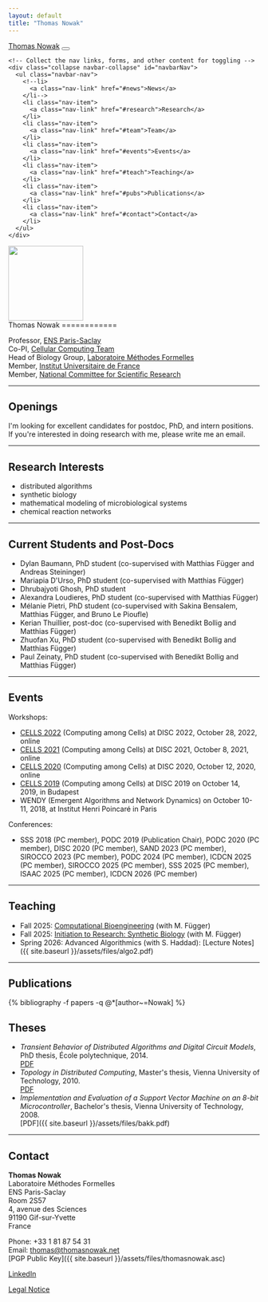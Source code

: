 ```yaml
---
layout: default
title: "Thomas Nowak"
---
```


<!-- Navigation -->
<nav class="navbar navbar-expand-lg navbar-dark bg-dark fixed-top" role="navigation">
  <div class="container">
    <!-- Brand and toggle get grouped for better mobile display -->
    <a class="navbar-brand" href="#">Thomas Nowak</a>
    <button class="navbar-toggler" type="button" data-bs-toggle="collapse" data-bs-target="#navbarNav" aria-controls="navbarNav" aria-expanded="false" aria-label="Toggle navigation">
      <span class="navbar-toggler-icon"></span>
    </button>

    <!-- Collect the nav links, forms, and other content for toggling -->
    <div class="collapse navbar-collapse" id="navbarNav">
      <ul class="navbar-nav">
        <!--li>
          <a class="nav-link" href="#news">News</a>
        </li-->
        <li class="nav-item">
          <a class="nav-link" href="#research">Research</a>
        </li>
        <li class="nav-item">
          <a class="nav-link" href="#team">Team</a>
        </li>
        <li class="nav-item">
          <a class="nav-link" href="#events">Events</a>
        </li>
        <li class="nav-item">
          <a class="nav-link" href="#teach">Teaching</a>
        </li>
        <li class="nav-item">
          <a class="nav-link" href="#pubs">Publications</a>
        </li>
        <li class="nav-item">
          <a class="nav-link" href="#contact">Contact</a>
        </li>
      </ul>
    </div>
  </div>
</nav>

<div class="container" markdown="1">
<div class="row" markdown="1">
<div class="col-md-2" markdown="1">
<img src="{{ site.baseurl }}/assets/images/portrait.jpg" alt="" width="150" />
</div>

<div class="col-md-8" markdown="1">
Thomas Nowak
============

Professor, [ENS Paris-Saclay](https://ens-paris-saclay.fr/)  
Co-PI, [Cellular Computing Team](https://cellularcomputing.team/)  
Head of Biology Group, [Laboratoire Méthodes Formelles](https://lmf.cnrs.fr/)  
Member, [Institut Universitaire de France](https://www.iufrance.fr/)  
Member, [National Committee for Scientific Research](https://www.cnrs.fr/comitenational/)  
</div>
</div>

<div class="row" markdown="1">
<div class="col-lg-12" markdown="1">

------------------------------------------------------------------------

<a id="openings" />

Openings
------------------

I'm looking for excellent candidates for postdoc, PhD, and intern positions.
If you're interested in doing research with me, please write me an email.

------------------------------------------------------------------------

<a id="research" />

Research Interests
------------------

- distributed algorithms
- synthetic biology
- mathematical modeling of microbiological systems
- chemical reaction networks

------------------------------------------------------------------------

<a id="team" />

Current Students and Post-Docs
----------------------

- Dylan Baumann, PhD student (co-supervised with Matthias Függer and Andreas Steininger)
- Mariapia D'Urso, PhD student (co-supervised with Matthias Függer)
- Dhrubajyoti Ghosh, PhD student
- Alexandra Loudieres, PhD student (co-supervised with Matthias Függer)
- Mélanie Pietri, PhD student (co-supervised with Sakina Bensalem, Matthias Függer, and Bruno Le Pioufle)
- Kerian Thuillier, post-doc (co-supervised with Benedikt Bollig and Matthias Függer)
- Zhuofan Xu, PhD student (co-supervised with Benedikt Bollig and Matthias Függer)
- Paul Zeinaty, PhD student (co-supervised with Benedikt Bollig and Matthias Függer)

------------------------------------------------------------------------

<a id="events" />

Events
------

Workshops:

- [CELLS 2022](https://parsys.lri.fr/CELLS/) (Computing among Cells) at DISC 2022, October 28, 2022, online
- [CELLS 2021](https://parsys.lri.fr/CELLS/) (Computing among Cells) at DISC 2021, October 8, 2021, online
- [CELLS 2020](https://parsys.lri.fr/CELLS/) (Computing among Cells) at DISC 2020, October 12, 2020, online
- [CELLS 2019](https://parsys.lri.fr/CELLS/) (Computing among Cells) at DISC 2019 on October 14, 2019, in Budapest
- WENDY (Emergent Algorithms and Network Dynamics) on October 10-11, 2018, at Institut Henri Poincaré in Paris

Conferences:

- SSS 2018 (PC member), PODC 2019 (Publication Chair), PODC 2020 (PC member), DISC 2020 (PC member), SAND 2023 (PC member), SIROCCO 2023 (PC member), PODC 2024 (PC member), ICDCN 2025 (PC member), SIROCCO 2025 (PC member), SSS 2025 (PC member), ISAAC 2025 (PC member), ICDCN 2026 (PC member)

------------------------------------------------------------------------

<a id="teach" />

Teaching
--------

- Fall 2025: [Computational Bioengineering](https://compbioeng.biodis.co/) (with M. Függer)
- Fall 2025: [Initiation to Research: Synthetic Biology](https://wikimpri.dptinfo.ens-cachan.fr/doku.php?id=cours:c-1-36#wg_l1_synthetic_biology_m_fuegger_and_t_nowak)  (with M. Függer)
- Spring 2026: Advanced Algorithmics (with S. Haddad): [Lecture Notes]({{ site.baseurl }}/assets/files/algo2.pdf)

------------------------------------------------------------------------

<a id="pubs" />

Publications
------------

{% bibliography -f papers -q @*[author~=Nowak] %}

Theses
------

- *Transient Behavior of Distributed Algorithms and Digital Circuit
    Models*, PhD thesis, École polytechnique, 2014.  
    [PDF](http://pastel.archives-ouvertes.fr/docs/01/06/14/70/PDF/thesis.pdf)
- *Topology in Distributed Computing*, Master\'s thesis, Vienna
    University of Technology, 2010.  
    [PDF](https://repositum.tuwien.at/bitstream/20.500.12708/13126/2/Nowak%20Thomas%20-%202010%20-%20Topology%20in%20Distributed%20Computing.pdf)
- *Implementation and Evaluation of a Support Vector Machine on an
    8-bit Microcontroller*, Bachelor\'s thesis, Vienna University of
    Technology, 2008.  
    [PDF]({{ site.baseurl }}/assets/files/bakk.pdf)

------------------------------------------------------------------------

<a id="contact" />

Contact
-------

**Thomas Nowak**  
Laboratoire Méthodes Formelles  
ENS Paris-Saclay  
Room 2S57  
4, avenue des Sciences  
91190 Gif-sur-Yvette  
France  

Phone: +33 1 81 87 54 31  
Email: [thomas@thomasnowak.net](mailto:thomas@thomasnowak.net)  
[PGP Public Key]({{ site.baseurl }}/assets/files/thomasnowak.asc)  

[LinkedIn](https://www.linkedin.com/in/nowathom)  

[Legal Notice](legal.html)
</div>
</div>
</div>
